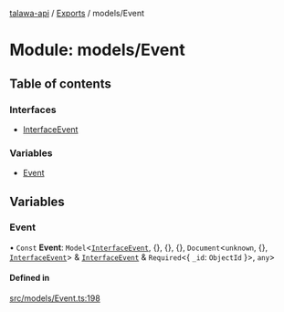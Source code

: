 [talawa-api](../README.md) / [Exports](../modules.md) / models/Event

# Module: models/Event

## Table of contents

### Interfaces

- [InterfaceEvent](../interfaces/models_Event.InterfaceEvent.md)

### Variables

- [Event](models_Event.md#event)

## Variables

### Event

• `Const` **Event**: `Model`\<[`InterfaceEvent`](../interfaces/models_Event.InterfaceEvent.md), \{\}, \{\}, \{\}, `Document`\<`unknown`, \{\}, [`InterfaceEvent`](../interfaces/models_Event.InterfaceEvent.md)\> & [`InterfaceEvent`](../interfaces/models_Event.InterfaceEvent.md) & `Required`\<\{ `_id`: `ObjectId`  \}\>, `any`\>

#### Defined in

[src/models/Event.ts:198](https://github.com/PalisadoesFoundation/talawa-api/blob/4c7d3ea/src/models/Event.ts#L198)
